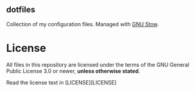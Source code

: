 dotfiles
--------
Collection of my configuration files. Managed with [GNU Stow](https://www.gnu.org/software/stow/).

# License
All files in this repository are licensed under the terms of the GNU General Public License 3.0 or newer, **unless otherwise stated**.

Read the license text in [LICENSE][LICENSE]
